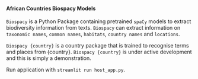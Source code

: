 #### African Countries Biospacy Models

`Biospacy` is a Python Package containing pretrained `spaCy` models to extract biodiversity information
from texts. `Biospacy` can extract information on `taxonomic names`, `common names`, `habitats`,
`country names` and `locations`.

`Biospacy {country}` is a country package that is trained to recognise terms and places from {country}.
`Biospacy {country}` is under active development and this is simply a demonstration.


Run  application with  `streamlit run host_app.py`.
